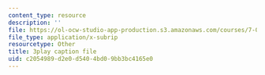 ```yaml
---
content_type: resource
description: ''
file: https://ol-ocw-studio-app-production.s3.amazonaws.com/courses/7-01sc-fundamentals-of-biology-fall-2011/c2054989d2e0d5404bd09bb3bc4165e0_uERjKWXO4NQ.srt
file_type: application/x-subrip
resourcetype: Other
title: 3play caption file
uid: c2054989-d2e0-d540-4bd0-9bb3bc4165e0
---
```

